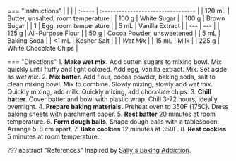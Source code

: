 === "Instructions"
    |        |                                    |
    | :----- | :--------------------------------- |
    | 120 mL | Butter, unsalted, room temperature |
    | 100 g  | White Sugar                        |
    | 100 g  | Brown Sugar                        |
    | 1      | Egg, room temperature              |
    | 5 mL   | Vanilla Extract                    |
    | ---    | ---                                |
    | 125 g  | All-Purpose Flour                  |
    | 50 g   | Cocoa Powder, unsweetened          |
    | 5 mL   | Baking Soda                        |
    | <1 mL  | Kosher Salt                        |
    |        | *Wet Mix*                          |
    | 15 mL  | Milk                               |
    | 225 g  | White Chocolate Chips              |

=== "Directions"
    1. **Make wet mix.** Add butter, sugars to mixing bowl. Mix quickly until fluffy and light colored. Add egg, vanilla extract. Mix. Set aside as *wet mix*.
    2. **Mix batter.** Add flour, cocoa powder, baking soda, salt to clean mixing bowl. Mix to combine. Slowly mixing, slowly add *wet mix*. Quickly mixing, add milk. Quickly mixing, add chocolate chips.
    3. **Chill batter.** Cover batter and bowl with plastic wrap. Chill 3-72 hours, ideally overnight.
    4. **Prepare baking materials.** Preheat oven to 350F (175C). Dress baking sheets with parchment paper.
    5. **Rest batter** 20 minutes at room temperature.
    6. **Form dough balls.** Shape dough balls with a tablespoon. Arrange 5-8 cm apart.
    7. **Bake cookies** 12 minutes at 350F.
    8. **Rest cookies** 5 minutes at room temperature.

??? abstract "References"
    Inspired by [Sally's Baking Addiction](https://sallysbakingaddiction.com/inside-out-chocolate-chip-cookies/print-recipe/76469/).
